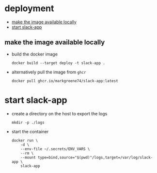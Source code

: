 # deployment

- [make the image available locally](#make-the-image-available-locally)
- [start slack-app](#start-slack-app)

## make the image available locally

- build the docker image
    ```shell
    docker build --target deploy -t slack-app .
    ```
- alternatively pull the image from `ghcr`
    ```shell
    docker pull ghcr.io/markgreene74/slack-app:latest
    ```

# start slack-app

- create a directory on the host to export the logs
    ```shell
    mkdir -p ./logs
    ```
- start the container
    ```shell
    docker run \
        -d \
        --env-file ~/.secrets/ENV_VARS \
        --rm \
        --mount type=bind,source="$(pwd)"/logs,target=/var/log/slack-app \
        slack-app
    ```
